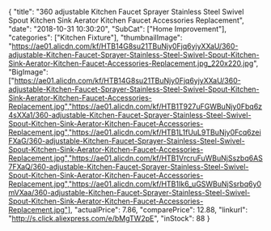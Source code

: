 {
	"title": "360 adjustable Kitchen Faucet Sprayer Stainless Steel Swivel Spout Kitchen Sink Aerator Kitchen Faucet Accessories Replacement",
	"date": "2018-10-31 10:30:20",
	"SubCat": ["Home Improvement"],
	"categories": ["Kitchen Fixture"],
	"thumbnailImage": "https://ae01.alicdn.com/kf/HTB14G8su21TBuNjy0Fjq6yjyXXaU/360-adjustable-Kitchen-Faucet-Sprayer-Stainless-Steel-Swivel-Spout-Kitchen-Sink-Aerator-Kitchen-Faucet-Accessories-Replacement.jpg_220x220.jpg",
	"BigImage": ["https://ae01.alicdn.com/kf/HTB14G8su21TBuNjy0Fjq6yjyXXaU/360-adjustable-Kitchen-Faucet-Sprayer-Stainless-Steel-Swivel-Spout-Kitchen-Sink-Aerator-Kitchen-Faucet-Accessories-Replacement.jpg","https://ae01.alicdn.com/kf/HTB1T927uFGWBuNjy0Fbq6z4sXXa1/360-adjustable-Kitchen-Faucet-Sprayer-Stainless-Steel-Swivel-Spout-Kitchen-Sink-Aerator-Kitchen-Faucet-Accessories-Replacement.jpg","https://ae01.alicdn.com/kf/HTB1L1fUuL9TBuNjy0Fcq6zeiFXaG/360-adjustable-Kitchen-Faucet-Sprayer-Stainless-Steel-Swivel-Spout-Kitchen-Sink-Aerator-Kitchen-Faucet-Accessories-Replacement.jpg","https://ae01.alicdn.com/kf/HTB1VrcruFuWBuNjSszbq6AS7FXaQ/360-adjustable-Kitchen-Faucet-Sprayer-Stainless-Steel-Swivel-Spout-Kitchen-Sink-Aerator-Kitchen-Faucet-Accessories-Replacement.jpg","https://ae01.alicdn.com/kf/HTB1Ik6_uGSWBuNjSsrbq6y0mVXaa/360-adjustable-Kitchen-Faucet-Sprayer-Stainless-Steel-Swivel-Spout-Kitchen-Sink-Aerator-Kitchen-Faucet-Accessories-Replacement.jpg"],
	"actualPrice": 7.86,
	"comparePrice": 12.88,
	"linkurl": "http://s.click.aliexpress.com/e/bMgTW2pE",
	"inStock": 88
}
